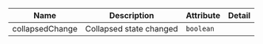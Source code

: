 | Name       | Description                   | Attribute        | Detail |
|------------|-------------------------------|------------------|--------|
|collapsedChange| Collapsed state changed | `boolean`
